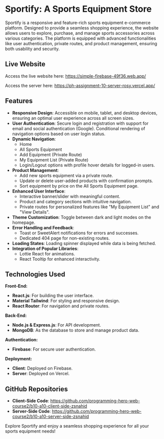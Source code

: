 # Sportify: A Sports Equipment Store

Sportify is a responsive and feature-rich sports equipment e-commerce platform. Designed to provide a seamless shopping experience, the website allows users to explore, purchase, and manage sports accessories across various categories. The platform is equipped with advanced functionalities like user authentication, private routes, and product management, ensuring both usability and security.

## Live Website

Access the live website here: https://simple-firebase-49f36.web.app/

Access the server here: https://ph-assignment-10-server-rosy.vercel.app/

## Features

- **Responsive Design**: Accessible on mobile, tablet, and desktop devices, ensuring an optimal user experience across all screen sizes.
- **User Authentication**: Secure login and registration with support for email and social authentication (Google). Conditional rendering of navigation options based on user login status.
- **Dynamic Navigation**:
  - Home
  - All Sports Equipment
  - Add Equipment (Private Route)
  - My Equipment List (Private Route)
  - Login/Logout options with profile hover details for logged-in users.
- **Product Management**:
  - Add new sports equipment via a private route.
  - Update or delete user-added products with confirmation prompts.
  - Sort equipment by price on the All Sports Equipment page.
- **Enhanced User Interface**:
  - Interactive banner/slider with meaningful content.
  - Product and category sections with intuitive navigation.
  - Private routes for personalized features like "My Equipment List" and "View Details".
- **Theme Customization**: Toggle between dark and light modes on the homepage.
- **Error Handling and Feedback**:
  - Toast or SweetAlert notifications for errors and successes.
  - Dedicated 404 page for non-existing routes.
- **Loading States**: Loading spinner displayed while data is being fetched.
- **Integration of Popular Libraries**:
  - Lottie React for animations.
  - React Tooltip for enhanced interactivity.

## Technologies Used

**Front-End:**

- **React.js**: For building the user interface.
- **Material Tailwind**: For styling and responsive design.
- **React Router**: For navigation and private routes.

**Back-End:**

- **Node.js & Express.js**: For API development.
- **MongoDB**: As the database to store and manage product data.

**Authentication:**

- **Firebase**: For secure user authentication.

**Deployment:**

- **Client**: Deployed on Firebase.
- **Server**: Deployed on Vercel.

## GitHub Repositories

- **Client-Side Code**: https://github.com/programming-hero-web-course2/b10-a10-client-side-zsnahid
- **Server-Side Code**: https://github.com/programming-hero-web-course2/b10-a10-server-side-zsnahid

Explore Sportify and enjoy a seamless shopping experience for all your sports equipment needs!
